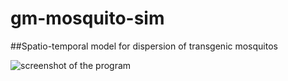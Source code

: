 # gm-mosquito-sim
##Spatio-temporal model for dispersion of transgenic mosquitos



![screenshot of the program](https://github.com/sanchestm/gm-mosquito-sim/tree/master/screenshot/screenshots_tutorial.png)
